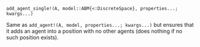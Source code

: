 ```
add_agent_single!(A, model::ABM{<:DiscreteSpace}, properties...; kwargs...)
```

Same as `add_agent!(A, model, properties...; kwargs...)` but ensures that it adds an agent into a position with no other agents (does nothing if no such position exists).
